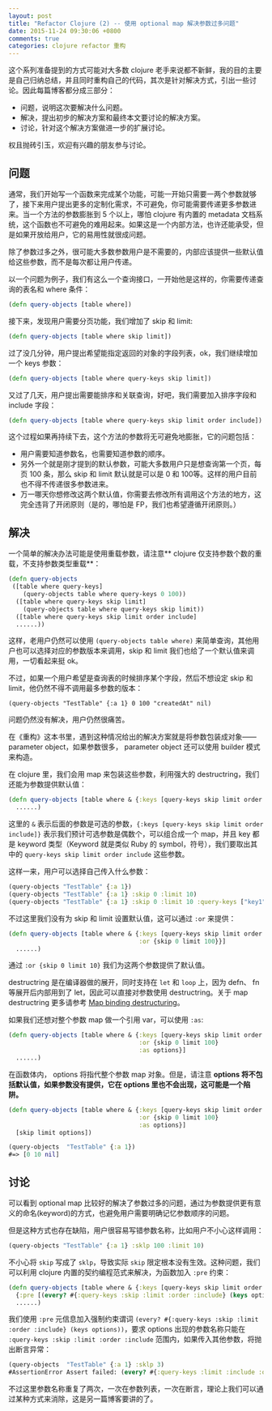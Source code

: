 ```yaml
---
layout: post
title: "Refactor Clojure (2) -- 使用 optional map 解决参数过多问题"
date: 2015-11-24 09:30:06 +0800
comments: true
categories: clojure refactor 重构
---
```


这个系列准备提到的方式可能对大多数 clojure 老手来说都不新鲜，我的目的主要是自己归纳总结，并且同时重构自己的代码，其次是针对解决方式，引出一些讨论。因此每篇博客都分成三部分：

* 问题，说明这次要解决什么问题。
* 解决，提出初步的解决方案和最终本文要讨论的解决方案。
* 讨论，针对这个解决方案做进一步的扩展讨论。

权且抛砖引玉，欢迎有兴趣的朋友参与讨论。

## 问题

通常，我们开始写一个函数来完成某个功能，可能一开始只需要一两个参数就够了，接下来用户提出更多的定制化需求，不可避免，你可能需要传递更多参数进来。当一个方法的参数膨胀到 5 个以上，哪怕 clojure 有内置的 metadata 文档系统，这个函数也不可避免的难用起来。如果这是一个内部方法，也许还能承受，但是如果开放给用户，它的易用性就很成问题。

除了参数过多之外，很可能大多数参数用户是不需要的，内部应该提供一些默认值给这些参数，而不是每次都让用户传递。

以一个问题为例子，我们有这么一个查询接口，一开始他是这样的，你需要传递查询的表名和 where 条件：

```clj
(defn query-objects [table where])
```

接下来，发现用户需要分页功能，我们增加了 skip 和 limit:

```clj
(defn query-objects [table where skip limit])
```

过了没几分钟，用户提出希望能指定返回的对象的字段列表，ok，我们继续增加一个 keys 参数：

```clj
(defn query-objects [table where query-keys skip limit])
```

又过了几天，用户提出需要能排序和关联查询，好吧，我们需要加入排序字段和 include 字段：

```clj
(defn query-objects [table where query-keys skip limit order include])
```

这个过程如果再持续下去，这个方法的参数将无可避免地膨胀，它的问题包括：

* 用户需要知道参数名，也需要知道参数的顺序。
* 另外一个就是刚才提到的默认参数，可能大多数用户只是想查询第一个页，每页 100 条，那么 skip 和 limit 默认就是可以是 0 和 100等。这样的用户目前也不得不传递很多参数进来。
* 万一哪天你想修改这两个默认值，你需要去修改所有调用这个方法的地方，这完全违背了开闭原则（是的，哪怕是 FP，我们也希望遵循开闭原则。）

## 解决 

一个简单的解决办法可能是使用重载参数，请注意** clojure 仅支持参数个数的重载，不支持参数类型重载**：

```clj
(defn query-objects 
 ([table where query-keys]
    (query-objects table where query-keys 0 100))
  ([table where query-keys skip limit]
    (query-objects table where query-keys skip limit))
  ([table where query-keys skip limit order include]
  ......))
```

这样，老用户仍然可以使用 `(query-objects table where)` 来简单查询，其他用户也可以选择对应的参数版本来调用，skip 和 limit 我们也给了一个默认值来调用，一切看起来挺 ok。

不过，如果一个用户希望是查询表的时候排序某个字段，然后不想设定 skip 和 limit，他仍然不得不调用最多参数的版本：

```
(query-objects "TestTable" {:a 1} 0 100 "createdAt" nil)
```

问题仍然没有解决，用户仍然很痛苦。

在《重构》这本书里，遇到这种情况给出的解决方案就是将参数包装成对象—— parameter object，如果参数很多， parameter object 还可以使用 builder 模式来构造。

在 clojure 里，我们会用 map 来包装这些参数，利用强大的 destructring，我们还能为参数提供默认值：

```clj
(defn query-objects [table where & {:keys [query-keys skip limit order include]}]
  ......)
```

这里的  `&` 表示后面的参数是可选的参数，`{:keys [query-keys skip limit order include]}` 表示我们预计可选参数是偶数个，可以组合成一个 map，并且 key 都是 keyword 类型（Keyword 就是类似 Ruby 的 symbol，符号），我们要取出其中的 `query-keys skip limit order include` 这些参数。

这样一来，用户可以选择自己传入什么参数：

```clj
(query-objects "TestTable" {:a 1})
(query-objects "TestTable" {:a 1} :skip 0 :limit 10)
(query-objects "TestTable" {:a 1} :skip 0 :limit 10 :query-keys ["key1" "key2"])
```

不过这里我们没有为 skip 和 limit 设置默认值，这可以通过 `:or` 来提供：

```clj
(defn query-objects [table where & {:keys [query-keys skip limit order include]
                                    :or {skip 0 limit 100}}]
  ......)
```

通过 `:or {skip 0 limit 10}` 我们为这两个参数提供了默认值。

destructring 是在编译器做的展开，同时支持在 `let` 和 `loop` 上，因为 defn、 fn 等展开后内部用到了 let，因此可以直接对参数使用 destructring。关于 map destructring 更多请参考 [Map binding destructuring](http://clojure.org/special_forms#Special%20Forms--Binding%20Forms%20(Destructuring)-Map%20binding%20destructuring)。

如果我们还想对整个参数 map 做一个引用 var，可以使用 `:as`:

```clj
(defn query-objects [table where & {:keys [query-keys skip limit order include]
                                    :or {skip 0 limit 100}
                                    :as options}]
  ......)
```

在函数体内， options 将指代整个参数 map 对象。但是，请注意 **options 将不包括默认值，如果参数没有提供，它在 options 里也不会出现，这可能是一个陷阱。**

```clj
(defn query-objects [table where & {:keys [query-keys skip limit order include]
                                    :or {skip 0 limit 100} 
                                    :as options}] 
  [skip limit options])

(query-objects  "TestTable" {:a 1}) 
#=> [0 10 nil] 
```

## 讨论

可以看到 optional map 比较好的解决了参数过多的问题，通过为参数提供更有意义的命名(keyword)的方式，也避免用户需要明确记忆参数顺序的问题。

但是这种方式也存在缺陷，用户很容易写错参数名称，比如用户不小心这样调用：

```clj
(query-objects "TestTable" {:a 1} :sklp 100 :limit 10)
```

不小心将 `skip` 写成了 `sklp`，导致实际 `skip` 限定根本没有生效。这种问题，我们可以利用 clojure 内置的契约编程范式来解决，为函数加入 `:pre` 约束：

```clj
(defn query-objects [table where & {:keys [query-keys skip limit order include]]
  {:pre [(every? #{:query-keys :skip :limit :order :include} (keys options))]}
  ......)
```

我们使用 `:pre` 元信息加入强制约束谓词 `(every? #{:query-keys :skip :limit :order :include} (keys options))`，要求 options 出现的参数名称只能在 `:query-keys :skip :limit :order :include` 范围内，如果传入其他参数，将抛出断言异常：

```clj
(query-objects  "TestTable" {:a 1} :sklp 3)
#AssertionError Assert failed: (every? #{:query-keys :limit :include :order :skip} (keys options))  user/query-objects
```
不过这里参数名称重复了两次，一次在参数列表，一次在断言，理论上我们可以通过某种方式来消除，这是另一篇博客要讲的了。



